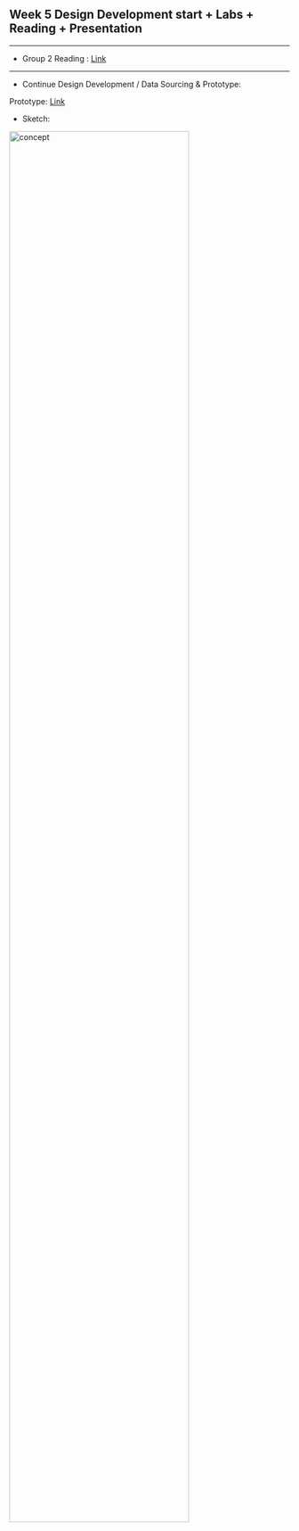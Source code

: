 ## Week 5 Design Development start + Labs + Reading + Presentation
---
* Group 2 Reading : [Link](https://www.propublica.org/article/machine-bias-risk-assessments-in-criminal-sentencing)
---
* Continue Design Development / Data Sourcing & Prototype: 

Prototype: [Link](https://xd.adobe.com/view/674d5437-8b96-4933-b02e-c0ab4730a77d-321e/)
* Sketch:
<img src="https://github.com/leeallennyc/thesis/tree/main/week5/Prototype_sketch_3.2.21.png" alt="concept" title="prototype" width=80% height=80% />


